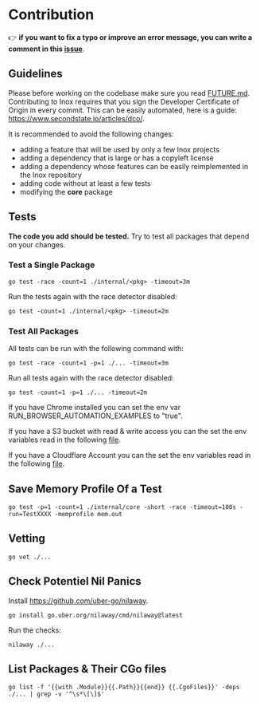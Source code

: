 # Contribution

👉 **if you want to fix a typo or improve an error message, you can write a
comment in this [issue](https://github.com/inoxlang/inox/issues/4)**.

## Guidelines

Please before working on the codebase make sure you read [FUTURE.md](./FUTURE.md).\
Contributing to Inox requires that you sign the Developer Certificate of Origin in every commit.
This can be easily automated, here is a guide: https://www.secondstate.io/articles/dco/.

It is recommended to avoid the following changes:
- adding a feature that will be used by only a few Inox projects
- adding a dependency that is large or has a copyleft license
- adding a dependency whose features can be easily reimplemented in the Inox repository
- adding code without at least a few tests
- modifying the **core** package

## Tests

**The code you add should be tested.** Try to test all packages that depend on your changes.

### Test a Single Package

```
go test -race -count=1 ./internal/<pkg> -timeout=3m
```

Run the tests again with the race detector disabled:

```
go test -count=1 ./internal/<pkg> -timeout=2m
```

### Test All Packages

All tests can be run with the following command with:

```
go test -race -count=1 -p=1 ./... -timeout=3m
```

Run all tests again with the race detector disabled:

```
go test -count=1 -p=1 ./... -timeout=2m
```

If you have Chrome installed you can set the env var
RUN_BROWSER_AUTOMATION_EXAMPLES to "true".

If you have a S3 bucket with read & write access you can the set the env
variables read in the following [file](internal/globals/s3_ns/fs_test.go).

If you have a Cloudflare Account you can the set the env variables read in the
following [file](internal/project/secrets_test.go).

## Save Memory Profile Of a Test

```
go test -p=1 -count=1 ./internal/core -short -race -timeout=100s -run=TestXXXX -memprofile mem.out
```

## Vetting

```
go vet ./...
```

## Check Potentiel Nil Panics

Install https://github.com/uber-go/nilaway.

```
go install go.uber.org/nilaway/cmd/nilaway@latest
```

Run the checks:

```
nilaway ./...
```

## List Packages & Their CGo files

```
go list -f '{{with .Module}}{{.Path}}{{end}} {{.CgoFiles}}' -deps ./... | grep -v '^\s*\[\]$'
```
